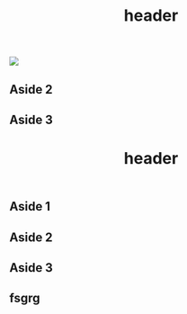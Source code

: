 <head>
    <meta charset="UTF-8" />
    <meta name="viewport" content="width=device-width, initial-scale=1.0" />
    <meta http-equiv="X-UA-Compatible" content="ie=edge" />
    <link rel="stylesheet" href="style.css" />
    <title>Div</title>
</head>
<body>
    <div class="mheader"></div>
    <div class="wrapper">
        <header class="header">
            <h1>header</h1>
        </header>
        <aside class="aside aside1">
            <img src="ch2.png">
        </aside>
        <aside class="aside aside2">
            <h1>Aside 2</h1>
        </aside>
        <aside class="aside aside3">
            <h1>Aside 3</h1>
        </aside>
    </div>
    <div class="wrapper">
        <header class="header">
            <h1>header</h1>
        </header>
        <aside class="aside aside1">
            <h1>Aside 1</h1>
        </aside>
        <aside class="aside aside2">
            <h1>Aside 2</h1>
        </aside>
        <aside class="aside aside3">
            <h1>Aside 3</h1>
        </aside>
    <div class="mheader">
        <h2>fsgrg</h2>
    </div>
</body>
